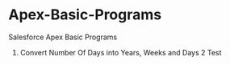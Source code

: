 # Apex-Basic-Programs
Salesforce Apex Basic Programs

1. Convert Number Of Days into Years, Weeks and Days
2 Test 

